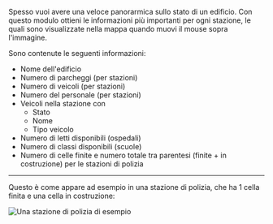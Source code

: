 Spesso vuoi avere una veloce panorarmica sullo stato di un edificio.
Con questo modulo ottieni le informazioni più importanti per ogni stazione, le quali sono visualizzate nella mappa quando muovi il mouse sopra l'immagine.

Sono contenute le seguenti informazioni:
* Nome dell'edificio
* Numero di parcheggi (per stazioni)
* Numero di veicoli (per stazioni)
* Numero del personale (per stazioni)
* Veicoli nella stazione con
	* Stato
	* Nome
	* Tipo veicolo
* Numero di letti disponibili (ospedali)
* Numero di classi disponibili (scuole)
* Numero di celle finite e numero totale tra parentesi (finite + in costruzione) per le stazioni di polizia


***

Questo è come appare ad esempio in una stazione di polizia, che ha 1 cella finita e una cella in costruzione:

![Una stazione di polizia di esempio](polizei.png)